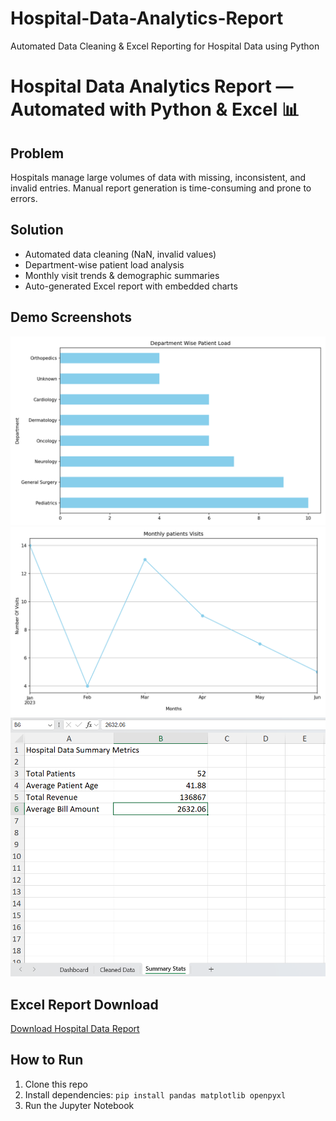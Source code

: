 # Hospital-Data-Analytics-Report
Automated Data Cleaning &amp; Excel Reporting for Hospital Data using Python
# Hospital Data Analytics Report — Automated with Python & Excel 📊

## Problem
Hospitals manage large volumes of data with missing, inconsistent, and invalid entries. Manual report generation is time-consuming and prone to errors.

## Solution
- Automated data cleaning (NaN, invalid values)
- Department-wise patient load analysis
- Monthly visit trends & demographic summaries
- Auto-generated Excel report with embedded charts

## Demo Screenshots
![Dept Load](dept_load.png)
![Monthly Trend](MonthlyVisits.png)
![Excel Report](summaryexcel.png)

## Excel Report Download
[Download Hospital Data Report](./Hospital_Data_Report.xlsx)

## How to Run
1. Clone this repo
2. Install dependencies: `pip install pandas matplotlib openpyxl`
3. Run the Jupyter Notebook

